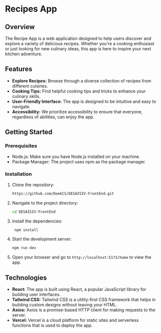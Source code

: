 # Recipes App

## Overview

The Recipe App is a web application designed to help users discover and explore a variety of delicious recipes. Whether you're a cooking enthusiast or just looking for new culinary ideas, this app is here to inspire your next kitchen adventure.

## Features

- **Explore Recipes:** Browse through a diverse collection of recipes from different cuisines.
- **Cooking Tips:** Find helpful cooking tips and tricks to enhance your culinary skills.
- **User-Friendly Interface:** The app is designed to be intuitive and easy to navigate.
- **Accessibility:** We prioritize accessibility to ensure that everyone, regardless of abilities, can enjoy the app.

## Getting Started

### Prerequisites

- Node.js: Make sure you have Node.js installed on your machine.
- Package Manager: The project uses npm as the package manager.

### Installation

1. Clone the repository:

   ```bash
   https://github.com/DeekCS/DESAISIV-FrontEnd.git
   ```

2. Navigate to the project directory:

   ```bash
   cd DESAISIV-FrontEnd
   ```

3. Install the dependencies:

   ```bash
    npm install
   ```

4. Start the development server:

   ```bash
   npm run dev
   ```

5. Open your browser and go to `http://localhost:5173/home` to view the app.


## Technologies

- **React:** The app is built using React, a popular JavaScript library for building user interfaces.
- **Tailwind CSS:** Tailwind CSS is a utility-first CSS framework that helps in building custom designs without leaving your HTML.
- **Axios:** Axios is a promise-based HTTP client for making requests to the server.
- **Vercel:** Vercel is a cloud platform for static sites and serverless functions that is used to deploy the app.



